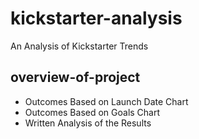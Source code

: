 # kickstarter-analysis
An Analysis of Kickstarter Trends

## overview-of-project
* Outcomes Based on Launch Date Chart
* Outcomes Based on Goals Chart
* Written Analysis of the Results
